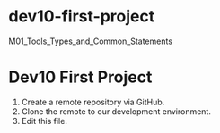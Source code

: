 # dev10-first-project
M01_Tools_Types_and_Common_Statements

# Dev10 First Project

1. Create a remote repository via GitHub.
2. Clone the remote to our development environment.
3. Edit this file.
